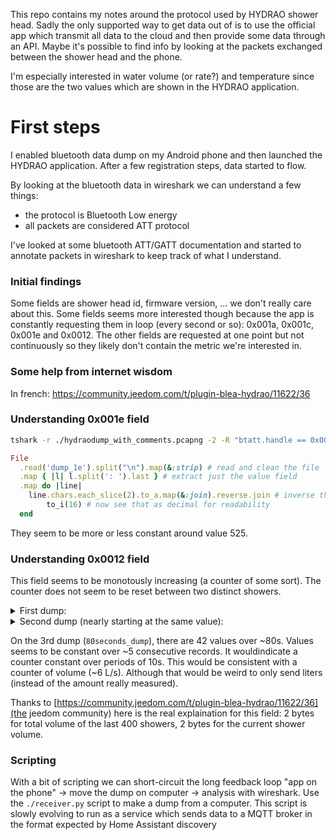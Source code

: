 This repo contains my notes around the protocol used by HYDRAO shower head.
Sadly the only supported way to get data out of is to use the official app which transmit all data to the cloud and then provide some data through an API.
Maybe it's possible to find info by looking at the packets exchanged between the shower head and the phone.

I'm especially interested in water volume (or rate?) and temperature since those are the two values which are shown in the HYDRAO application.

# First steps

I enabled bluetooth data dump on my Android phone and then launched the HYDRAO application.
After a few registration steps, data started to flow.

By looking at the bluetooth data in wireshark we can understand a few things:
- the protocol is Bluetooth Low energy
- all packets are considered ATT protocol

I've looked at some bluetooth ATT/GATT documentation and started to annotate packets in wireshark to keep track of what I understand.

### Initial findings

Some fields are shower head id, firmware version, ... we don't really care about this.
Some fields seems more interested though because the app is constantly requesting them in loop (every second or so): 0x001a, 0x001c, 0x001e and 0x0012. The other fields are requested at one point but not continuously so they likely don't contain the metric we're interested in.

### Some help from internet wisdom

In french: https://community.jeedom.com/t/plugin-blea-hydrao/11622/36


### Understanding 0x001e field


```bash
tshark -r ./hydraodump_with_comments.pcapng -2 -R "btatt.handle == 0x001e" -V | grep Value: > dump_1e
```

```ruby
File
  .read('dump_1e').split("\n").map(&:strip) # read and clean the file
  .map { |l| l.split(': ').last } # extract just the value field
  .map do |line|
    line.chars.each_slice(2).to_a.map(&:join).reverse.join # inverse the two 32bits values
        to_i(16) # now see that as decimal for readability
  end
```

They seem to be more or less constant around value 525.

### Understanding 0x0012 field

This field seems to be monotously increasing (a counter of some sort). The counter does not seem to be reset between two distinct showers.

<details>
<summary>First dump:</summary>

```
Value: 16020000
Value: 16020000
Value: 16020000
Value: 16020000
Value: 16020000
Value: 17020100
Value: 17020100
Value: 17020100
Value: 17020100
Value: 17020100
Value: 18020200
Value: 18020200
Value: 18020200
Value: 18020200
Value: 18020200
Value: 19020300
Value: 19020300
```
</details>

<details>
<summary>Second dump (nearly starting at the same value):</summary>

```
Value: 19020000
Value: 19020000
Value: 19020000
Value: 19020000
Value: 1a020100
Value: 1a020100
Value: 1a020100
Value: 1a020100
Value: 1a020100
Value: 1b020200
Value: 1b020200
Value: 1b020200
Value: 1b020200
Value: 1b020200
Value: 1b020200
Value: 1c020300
Value: 1c020300
Value: 1c020300
Value: 1c020300
Value: 1c020300
Value: 1d020400
Value: 1d020400
Value: 1d020400
Value: 1d020400
Value: 1d020400
Value: 1e020500
Value: 1e020500
Value: 1e020500
Value: 1e020500
Value: 1e020500
Value: 1f020600
Value: 1f020600
Value: 1f020600
Value: 1f020600
Value: 1f020600
Value: 20020700
Value: 20020700
Value: 20020700
Value: 20020700
Value: 20020700
Value: 21020800
Value: 21020800
```
</details>

On the 3rd dump (`80seconds_dump`), there are 42 values over ~80s. Values seems to be constant over ~5 consecutive records. It wouldindicate a counter constant over periods of 10s. This would be consistent with a counter of volume (~6 L/s). Although that would be weird to only send liters (instead of the amount really measured).

Thanks to [https://community.jeedom.com/t/plugin-blea-hydrao/11622/36](the jeedom community) here is the real explaination for this field: 2 bytes for total volume of the last 400 showers, 2 bytes for the current shower volume.

### Scripting

With a bit of scripting we can short-circuit the long feedback loop "app on the phone" -> move the dump on computer -> analysis with wireshark.
Use the `./receiver.py` script to make a dump from a computer.
This script is slowly evolving to run as a service which sends data to a MQTT broker in the format expected by Home Assistant discovery
